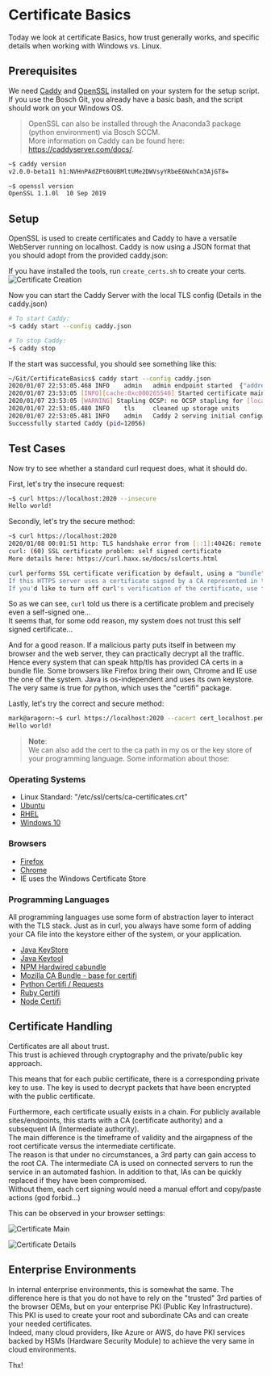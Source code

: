 # Certificate Basics

Today we look at certificate Basics, how trust generally works, and specific details when working with Windows vs. Linux.


## Prerequisites

We need [Caddy](https://github.com/caddyserver/caddy/releases) and [OpenSSL](https://github.com/openssl/openssl/releases) installed on your system for the setup script.
If you use the Bosch Git, you already have a basic bash, and the script should work on your Windows OS. 

> OpenSSL can also be installed through the Anaconda3 package (python environment) via Bosch SCCM.   
More information on Caddy can be found here: <https://caddyserver.com/docs/>.

```bash
~$ caddy version
v2.0.0-beta11 h1:NVHnPAdZPt6OUBMltUMe2DWVsyYRbeE6NxhCm3AjGT8=

~$ openssl version
OpenSSL 1.1.0l  10 Sep 2019
```


## Setup

OpenSSL is used to create certificates and Caddy to have a versatile WebServer running on localhost.
Caddy is now using a JSON format that you should adopt from the provided caddy.json:

If you have installed the tools, run `create_certs.sh` to create your certs.  
![Certificate Creation](images/CertificateCreation.png)

Now you can start the Caddy Server with the local TLS config (Details in the caddy.json)

```bash
# To start Caddy:
~$ caddy start --config caddy.json

# To stop Caddy:
~$ caddy stop
```

If the start was successful, you should see something like this:

```bash
~/Git/CertificateBasics$ caddy start --config caddy.json  
2020/01/07 22:53:05.468 INFO    admin   admin endpoint started  {"address": "localhost:2019", "enforce_origin": false, "origins": ["localhost:2019"]}
2020/01/07 23:53:05 [INFO][cache:0xc000265540] Started certificate maintenance routine
2020/01/07 23:53:05 [WARNING] Stapling OCSP: no OCSP stapling for [localhost]: no OCSP server specified in certificate
2020/01/07 22:53:05.480 INFO    tls     cleaned up storage units
2020/01/07 22:53:05.481 INFO    admin   Caddy 2 serving initial configuration
Successfully started Caddy (pid=12056)
```


## Test Cases

Now try to see whether a standard curl request does, what it should do.

First, let's try the insecure request:
```bash
~$ curl https://localhost:2020 --insecure
Hello world!
```

Secondly, let's try the secure method:
```bash
~$ curl https://localhost:2020
2020/01/08 00:01:51 http: TLS handshake error from [::1]:40426: remote error: tls: unknown certificate authority
curl: (60) SSL certificate problem: self signed certificate
More details here: https://curl.haxx.se/docs/sslcerts.html

curl performs SSL certificate verification by default, using a "bundle" of Certificate Authority (CA) public keys (CA certs). If the default bundle file isn't adequate, you can specify an alternate file using the --cacert option.
If this HTTPS server uses a certificate signed by a CA represented in the bundle, the certificate verification probably failed due to a problem with the certificate (it might be expired, or the name might not match the domain name in the URL).
If you'd like to turn off curl's verification of the certificate, use the -k (or --insecure) option.
```

So as we can see, `curl` told us there is a certificate problem and precisely even a self-signed one...  
It seems that, for some odd reason, my system does not trust this self signed certificate...

And for a good reason. If a malicious party puts itself in between my browser and the web server, they can practically decrypt all the traffic.  
Hence every system that can speak http/tls has provided CA certs in a bundle file. Some browsers like Firefox bring their own, Chrome and IE use the one of the system. Java is os-independent and uses its own keystore. The very same is true for python, which uses the "certifi" package.

Lastly, let's try the correct and secure method:
```bash
mark@aragorn:~$ curl https://localhost:2020 --cacert cert_localhost.pem  
Hello world!
```

> **Note**:   
We can also add the cert to the ca path in my os or the key store of your programming language. Some information about those:

### Operating Systems

- Linux Standard: "/etc/ssl/certs/ca-certificates.crt"
- [Ubuntu](https://help.ubuntu.com/lts/serverguide/certificates-and-security.html)
- [RHEL](https://access.redhat.com/documentation/en-US/Red_Hat_Certificate_System/8.0/html/Install_Guide/Configuring_a_CA.html)
- [Windows 10](https://docs.microsoft.com/en-us/previous-versions/windows/it-pro/windows-server-2008-R2-and-2008/cc754841(v=ws.11)?redirectedfrom=MSDN)

### Browsers

- [Firefox](https://www.mozilla.org/en-US/about/governance/policies/security-group/certs/)
- [Chrome](https://support.google.com/chrome/a/answer/6080885?hl=en)
- IE uses the Windows Certificate Store

### Programming Languages

All programming languages use some form of abstraction layer to interact with the TLS stack. Just as in curl, you always have some form of adding your CA file into the keystore either of the system, or your application.

- [Java KeyStore](https://docs.oracle.com/javase/7/docs/api/java/security/KeyStore.html)
- [Java Keytool](https://docs.oracle.com/javase/6/docs/technotes/tools/windows/keytool.html)
- [NPM Hardwired cabundle](https://github.com/nodejs/node/blob/master/src/node_root_certs.h)
- [Mozilla CA Bundle - base for certifi](https://wiki.mozilla.org/CA/Included_Certificates)
- [Python Certifi / Requests](https://github.com/certifi/python-certifi)
- [Ruby Certifi](https://github.com/certifi/ruby-certifi)
- [Node Certifi](https://github.com/certifi/node-certifi)

## Certificate Handling

Certificates are all about trust.   
This trust is achieved through cryptography and the private/public key approach.

This means that for each public certificate, there is a corresponding private key to use. The key is used to decrypt packets that have been encrypted with the public certificate.

Furthermore, each certificate usually exists in a chain. For publicly available sites/endpoints, this starts with a CA (certificate authority) and a subsequent IA (Intermediate authority).  
The main difference is the timeframe of validity and the airgapness of the root certificate versus the intermediate certificate.  
The reason is that under no circumstances, a 3rd party can gain access to the root CA.
The intermediate CA is used on connected servers to run the service in an automated fashion. In addition to that, IAs can be quickly replaced if they have been compromised.  
Without them, each cert signing would need a manual effort and copy/paste actions (god forbid...)

This can be observed in your browser settings:

![Certificate Main](images/CertificateMain.png)

![Certificate Details](images/CertificateDetails.png)


## Enterprise Environments

In internal enterprise environments, this is somewhat the same. The difference here is that you do not have to rely on the "trusted" 3rd parties of the browser OEMs, but on your enterprise PKI (Public Key Infrastructure).  
This PKI is used to create your root and subordinate CAs and can create your needed certificates.  
Indeed, many cloud providers, like Azure or AWS, do have PKI services backed by HSMs (Hardware Security Module) to achieve the very same in cloud environments.

Thx!
